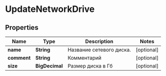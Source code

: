 

# UpdateNetworkDrive


## Properties

| Name | Type | Description | Notes |
|------------ | ------------- | ------------- | -------------|
|**name** | **String** | Название сетевого диска. |  [optional] |
|**comment** | **String** | Комментарий |  [optional] |
|**size** | **BigDecimal** | Размер диска в Гб |  [optional] |



